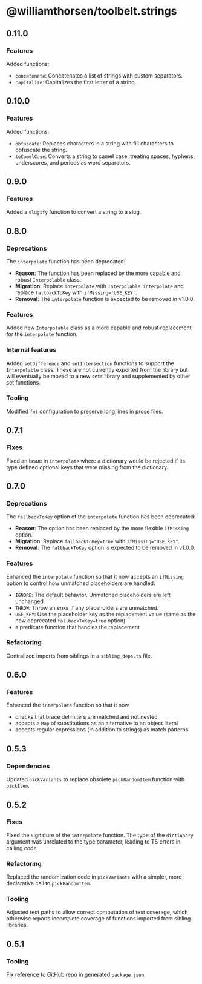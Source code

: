 # @williamthorsen/toolbelt.strings

## 0.11.0

### Features

Added functions:

- `concatenate`: Concatenates a list of strings with custom separators.
- `capitalize`: Capitalizes the first letter of a string.

## 0.10.0

### Features

Added functions:

- `obfuscate`: Replaces characters in a string with fill characters to obfuscate the string.
- `toCamelCase`: Converts a string to camel case, treating spaces, hyphens, underscores, and periods as word separators.

## 0.9.0

### Features

Added a `slugify` function to convert a string to a slug.

## 0.8.0

### Deprecations

The `interpolate` function has been deprecated:

- **Reason**: The function has been replaced by the more capable and robust `Interpolable` class.
- **Migration**: Replace `interpolate` with `Interpolable.interpolate` and replace `fallbackToKey` with `ifMissing='USE_KEY'`.
- **Removal**: The `interpolate` function is expected to be removed in v1.0.0.

### Features

Added new `Interpolable` class as a more capable and robust replacement for the `interpolate` function.

### Internal features

Added `setDifference` and `setIntersection` functions to support the `Interpolable` class. These are not currently exported from the library but will eventually be moved to a new `sets` library and supplemented by other set functions.

### Tooling

Modified `fmt` configuration to preserve long lines in prose files.

## 0.7.1

### Fixes

Fixed an issue in `interpolate` where a dictionary would be rejected if its type defined optional keys that were missing from the dictionary.

## 0.7.0

### Deprecations

The `fallbackToKey` option of the `interpolate` function has been deprecated:

- **Reason**: The option has been replaced by the more flexible `ifMissing` option.
- **Migration**: Replace `fallbackToKey=true` with `ifMissing="USE_KEY"`.
- **Removal**: The `fallbackToKey` option is expected to be removed in v1.0.0.

### Features

Enhanced the `interpolate` function so that it now accepts an `ifMissing` option to control how unmatched placeholders are handled:

- `IGNORE`: The default behavior. Unmatched placeholders are left unchanged.
- `THROW`: Throw an error if any placeholders are unmatched.
- `USE_KEY`: Use the placeholder key as the replacement value (same as the now deprecated `fallbackToKey=true` option)
- a predicate function that handles the replacement

### Refactoring

Centralized imports from siblings in a `sibling_deps.ts` file.

## 0.6.0

### Features

Enhanced the `interpolate` function so that it now

- checks that brace delimiters are matched and not nested
- accepts a `Map` of substitutions as an alternative to an object literal
- accepts regular expressions (in addition to strings) as match patterns

## 0.5.3

### Dependencies

Updated `pickVariants` to replace obsolete `pickRandomItem` function with `pickItem`.

## 0.5.2

### Fixes

Fixed the signature of the `interpolate` function. The type of the `dictionary` argument was unrelated to the type parameter, leading to TS errors in calling code.

### Refactoring

Replaced the randomization code in `pickVariants` with a simpler, more declarative call to `pickRandomItem`.

### Tooling

Adjusted test paths to allow correct computation of test coverage, which otherwise reports incomplete coverage of functions imported from sibling libraries.

## 0.5.1

### Tooling

Fix reference to GitHub repo in generated `package.json`.
